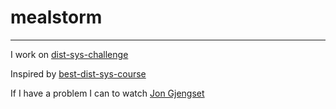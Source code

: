 # mealstorm

---

I work on [dist-sys-challenge](https://fly.io/dist-sys/)

Inspired by [best-dist-sys-course](https://www.youtube.com/playlist?list=PL4_hYwCyhAvaYKF6HkyCximCvlExxxnrC)

If I have a problem I can to watch [Jon Gjengset](https://www.youtube.com/watch?v=gboGyccRVXI)

